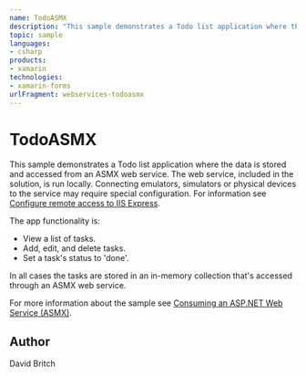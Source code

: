 ```yaml
---
name: TodoASMX
description: "This sample demonstrates a Todo list application where the data is stored and accessed from an ASMX web service. The web service, included in the solution, is run locally. Connecting emulators, simulators or physical devices to the service may require special configuration. For information see Configure remote access to IIS Express. The app functionality is: - View a list of tasks. - Add, edit, and delete tasks. - Set a task's status to 'done'. In all cases the tasks are stored in an in-memory collection that's accessed through an ASMX web service. For more information about the sample see Consuming an ASP.NET Web Service (ASMX)."
topic: sample
languages:
- csharp
products:
- xamarin
technologies:
- xamarin-forms
urlFragment: webservices-todoasmx
---
```

TodoASMX
========

This sample demonstrates a Todo list application where the data is stored and accessed from an ASMX web service. The web service, included in the solution, is run locally. Connecting emulators, simulators or physical devices to the service may require special configuration. For information see [Configure remote access to IIS Express](https://docs.microsoft.com/xamarin/xamarin-forms/data-cloud/consuming/wcf#configure-remote-access-to-iis-express).

The app functionality is:

- View a list of tasks.
- Add, edit, and delete tasks.
- Set a task's status to 'done'.

In all cases the tasks are stored in an in-memory collection that's accessed through an ASMX web service.

For more information about the sample see [Consuming an ASP.NET Web Service (ASMX)](http://developer.xamarin.com/guides/cross-platform/xamarin-forms/web-services/consuming/asmx/).

Author
------

David Britch
